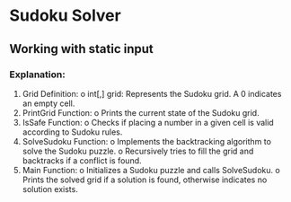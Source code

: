 # Sudoku Solver

## Working with static input 

### Explanation:
1.	Grid Definition:
o	int[,] grid: Represents the Sudoku grid. A 0 indicates an empty cell.
2.	PrintGrid Function:
o	Prints the current state of the Sudoku grid.
3.	IsSafe Function:
o	Checks if placing a number in a given cell is valid according to Sudoku rules.
4.	SolveSudoku Function:
o	Implements the backtracking algorithm to solve the Sudoku puzzle.
o	Recursively tries to fill the grid and backtracks if a conflict is found.
5.	Main Function:
o	Initializes a Sudoku puzzle and calls SolveSudoku.
o	Prints the solved grid if a solution is found, otherwise indicates no solution exists.
